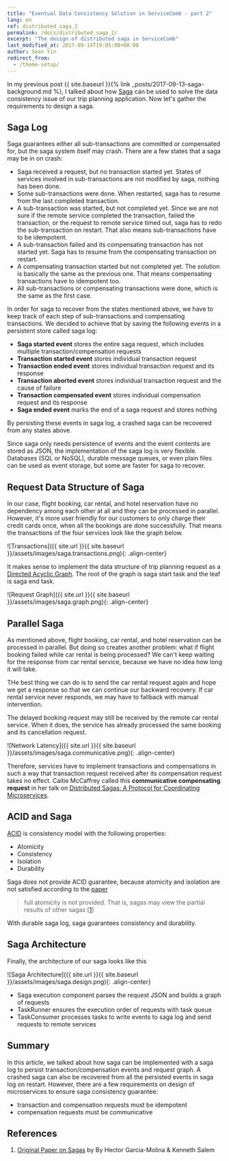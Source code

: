 ```yaml
---
title: "Eventual Data Consistency Solution in ServiceComb - part 2"
lang: en
ref: distributed_saga_2
permalink: /docs/distributed_saga_2/
excerpt: "The design of distributed saga in ServiceComb"
last_modified_at: 2017-09-14T19:05:00+08:00
author: Sean Yin
redirect_from:
  - /theme-setup/
---
```


In my previous post {{ site.baseurl }}{% link _posts/2017-09-13-saga-background.md %}, I talked about how [Saga][1] can 
be used to solve the data consistency issue of our trip planning application. Now let's gather the requirements to design
a saga.

## Saga Log
Saga guarantees either all sub-transactions are committed or compensated for, but the saga system itself may crash. There
are a few states that a saga may be in on crash:
* Saga received a request, but no transaction started yet. States of services involved in sub-transactions are not modified
by saga, nothing has been done.
* Some sub-transactions were done. When restarted, saga has to resume from the last completed transaction.
* A sub-transaction was started, but not completed yet. Since we are not sure if the remote service completed the transaction, 
failed the transaction, or the request to remote service timed out, saga has to redo the sub-transaction on restart. That also
means sub-transactions have to be idempotent.
* A sub-transaction failed and its compensating transaction has not started yet. Saga has to resume from the compensating
transaction on restart.
* A compensating transaction started but not completed yet. The solution is basically the same as the previous one. That means
compensating transactions have to idempotent too.
* All sub-transactions or compensating transactions were done, which is the same as the first case.

In order for saga to recover from the states mentioned above, we have to keep track of each step of sub-transactions and
compensating transactions. We decided to achieve that by saving the following events in a persistent store called saga log:
* **Saga started event** stores the entire saga request, which includes multiple transaction/compensation requests 
* **Transaction started event** stores individual transaction request
* **Transaction ended event** stores individual transaction request and its response
* **Transaction aborted event** stores individual transaction request and the cause of failure
* **Transaction compensated event** stores individual compensation request and its response
* **Saga ended event** marks the end of a saga request and stores nothing

By persisting these events in saga log, a crashed saga can be recovered from any states above. 

Since saga only needs persistence of events and the event contents are stored as JSON, the implementation of the saga log 
is very flexible. Databases (SQL or NoSQL), durable message queues, or even plain files can be used as event storage, but
some are faster for saga to recover.

## Request Data Structure of Saga
In our case, flight booking, car rental, and hotel reservation have no dependency among each other at all and they can be
processed in parallel. However, it's more user friendly for our customers to only charge their credit cards once, when all 
the bookings are done successfully. That means the transactions of the four services look like the graph below.

![Transactions]({{ site.url }}{{ site.baseurl }}/assets/images/saga.transactions.png){: .align-center}

It makes sense to implement the data structure of trip planning request as a [Directed Acyclic Graph](https://en.wikipedia.org/wiki/Directed_acyclic_graph).
The root of the graph is saga start task and the leaf is saga end task.

![Request Graph]({{ site.url }}{{ site.baseurl }}/assets/images/saga.graph.png){: .align-center}

## Parallel Saga
As mentioned above, flight booking, car rental, and hotel reservation can be processed in parallel. But doing so creates
another problem: what if flight booking failed while car rental is being processed? We can't keep waiting for the response
from car rental service, because we have no idea how long it will take. 

THe best thing we can do is to send the car rental request again and hope we get a response so that we can continue our 
backward recovery. If car rental service never responds, we may have to fallback with manual intervention.

The delayed booking request may still be received by the remote car rental service. When it does, the service has already
processed the same booking and its cancellation request.

![Network Latency]({{ site.url }}{{ site.baseurl }}/assets/images/saga.communicative.png){: .align-center}

Therefore, services have to implement transactions and compensations in such a way that transaction request received after
its compensation request takes no effect. Caitie McCaffrey called this **communicative compensating request** in her talk 
on [Distributed Sagas: A Protocol for Coordinating Microservices](https://www.youtube.com/watch?v=1H6tounpnG8). 

## ACID and Saga
[ACID](https://en.wikipedia.org/wiki/ACID) is consistency model with the following properties:
* Atomicity
* Consistency
* Isolation
* Durability

Saga does not provide ACID guarantee, because atomicity and isolation are not satisfied according to the [paper][1] 
>full atomicity is not provided. That is, sagas may view the partial results of other sagas [[1]]

With durable saga log, saga guarantees consistency and durability.

## Saga Architecture
Finally, the architecture of our saga looks like this

![Saga Architecture]({{ site.url }}{{ site.baseurl }}/assets/images/saga.design.png){: .align-center}

* Saga execution component parses the request JSON and builds a graph of requests
* TaskRunner ensures the execution order of requests with task queue
* TaskConsumer processes tasks to write events to saga log and send requests to remote services

## Summary
In this article, we talked about how saga can be implemented with a saga log to persist transaction/compensation events 
and request graph. A crashed saga can also be recovered from all the persisted events in saga log on restart. However,
there are a few requirements on design of microservices to ensure saga consistency guarantee:
* transaction and compensation requests must be idempotent
* compensation requests must be communicative

## References
1. [Original Paper on Sagas][1] by By Hector Garcia-Molina & Kenneth Salem

[1]:https://www.cs.cornell.edu/andru/cs711/2002fa/reading/sagas.pdf
